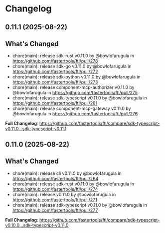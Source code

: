 # Changelog

## 0.11.1 (2025-08-22)

## What's Changed
* chore(main): release  sdk-rust v0.11.0 by @bowlofarugula in https://github.com/fastertools/ftl/pull/278
* chore(main): release  sdk-go v0.11.0 by @bowlofarugula in https://github.com/fastertools/ftl/pull/272
* chore(main): release  sdk-python v0.11.0 by @bowlofarugula in https://github.com/fastertools/ftl/pull/273
* chore(main): release  component-mcp-authorizer v0.11.0 by @bowlofarugula in https://github.com/fastertools/ftl/pull/275
* chore(main): release  sdk-typescript v0.11.0 by @bowlofarugula in https://github.com/fastertools/ftl/pull/281
* chore(main): release  component-mcp-gateway v0.11.0 by @bowlofarugula in https://github.com/fastertools/ftl/pull/276


**Full Changelog**: https://github.com/fastertools/ftl/compare/sdk-typescript-v0.11.0...sdk-typescript-v0.11.1

## 0.11.0 (2025-08-22)

## What's Changed
* chore(main): release  cli v0.11.0 by @bowlofarugula in https://github.com/fastertools/ftl/pull/264
* chore(main): release  sdk-rust v0.11.0 by @bowlofarugula in https://github.com/fastertools/ftl/pull/274
* chore(main): release  v0.11.0 by @bowlofarugula in https://github.com/fastertools/ftl/pull/271
* chore(main): release  sdk-typescript v0.11.0 by @bowlofarugula in https://github.com/fastertools/ftl/pull/277


**Full Changelog**: https://github.com/fastertools/ftl/compare/sdk-typescript-v0.10.0...sdk-typescript-v0.11.0
